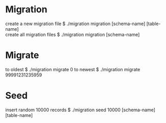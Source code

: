 # Migration
create a new migration file
    $ ./migration migration [schema-name] [table-name]  
create all migration files
    $ ./migration migration [schema-name]

# Migrate
to oldest
    $ ./migration migrate 0
to newest
    $ ./migration migrate 99991231235959

# Seed
insert random 10000 records
    $ ./migration seed 10000 [schema-name] [table-name]

